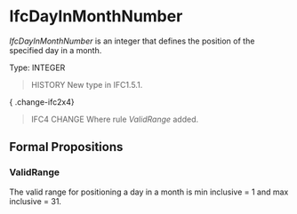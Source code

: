# IfcDayInMonthNumber

_IfcDayInMonthNumber_ is an integer that defines the position of the specified day in a month.
<!-- end of short definition -->

Type: INTEGER

> HISTORY New type in IFC1.5.1.

{ .change-ifc2x4}
> IFC4 CHANGE Where rule _ValidRange_ added.

## Formal Propositions

### ValidRange
The valid range for positioning a day in a month is min inclusive = 1 and max inclusive = 31.
